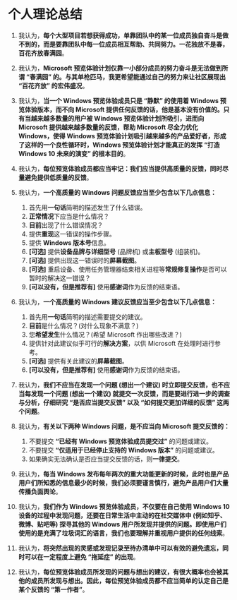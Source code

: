 # 个人理论总结

1. 我认为，**每个大型项目若想获得成功，单靠团队中的某一位成员独自奋斗是做不到的，而是要靠团队中每一位成员相互帮助、共同努力。一花独放不是春，百花齐放春满园**。

2. 我认为，**Microsoft 预览体验计划仅靠一小部分成员的努力奋斗是无法做到所谓 “春满园” 的。与其单枪匹马，我更希望能通过自己的努力来让社区展现出 “百花齐放” 的宏伟盛况**。

3. 我认为，**当一个 Windows 预览体验成员只是 “静默” 的使用着 Windows 预览体验版本，而不向 Microsoft 提供任何反馈的话，他是基本没有价值的。只有当越来越多数量的用户被 Windows 预览体验计划所吸引，进而向 Microsoft 提供越来越多数量的反馈，帮助 Microsoft 尽全力优化 Windows，使得 Windows 预览体验计划吸引越来越多的产品爱好者，形成了这样的一个良性循环时，Windows 预览体验计划才能真正的发挥 “打造 Windows 10 未来的演变” 的根本目的**。

4. 我认为，**每位预览体验成员都应当牢记：我们应当提供高质量的反馈，同时尽量避免提供低质量的反馈**。

5. 我认为，**一个高质量的 Windows 问题反馈应当至少包含以下几点信息：**
	1. 首先用**一句话**简明的描述发生了什么错误。
	2. **正常情况**下应当是什么情况？
	3. **目前**出现了什么错误情况？
	4. 提供**重现**这一错误的操作步骤。
	5. 提供 **Windows 版本号**信息。
	6. **[可选]** 提供**设备品牌与详细型号** (品牌机) 或**主板型号** (组装机)。
	7. **[可选]** 提供出现这一错误时的**屏幕截图**。
	8. **[可选]** 重启设备、使用任务管理器结束相关进程等**常规修复操作**是否可以暂时的解决这一错误？
	9. **[可以没有，但是推荐有]** 使用**感谢词**作为反馈的结束语。

6. 我认为，**一个高质量的 Windows 建议反馈应当至少包含以下几点信息：**
	1. 首先用**一句话**简明的描述需要提交的建议。
	2. **目前**是什么情况？(对什么现象不满意？)
	3. 您**希望发生**什么情况？(希望 Microsoft 作出哪些改进？)
	4. 提供针对此建议似乎可行的**解决方案**，以供 Microsoft 在处理时进行参考。
	5. **[可选]** 提供有关此建议的**屏幕截图**。
	6. **[可以没有，但是推荐有]** 使用**感谢词**作为反馈的结束语。

7. 我认为，**我们不应当在发现一个问题 (想出一个建议) 时立即提交反馈，也不应当每发现一个问题 (想出一个建议) 就提交一次反馈，而是要进行进一步的调查与分析，仔细研究 “是否应当提交反馈” 以及 “如何提交更加详细的反馈” 这两个问题**。

8. 我认为，**有关以下两种 Windows 问题，是不应当向 Microsoft 提交反馈的：**
	1. 不要提交 **“已经有 Windows 预览体验成员提交过”** 的问题或建议。
	2. 不要提交 **“仅适用于已经停止支持的 Windows 版本”** 的问题或建议。
	3. 如果确实无法确认是否应当提交反馈的话，则**一律提交**。

9. 我认为，**每当 Windows 发布每年两次的重大功能更新的时候，此时也是产品用户们所知悉的信息最少的时候，我们必须要谨言慎行，避免产品用户们大量传播负面舆论**。

10. 我认为，**我们作为 Windows 预览体验成员，不仅要在自己使用 Windows 10 设备的过程中发现问题，还要在日常生活中主动的在社交媒体中 (例如知乎、微博、贴吧等) 探寻其他的 Windows 用户所发现并提供的问题。即使用户们使用的是充满了垃圾词汇的语言，我们也要理解并重视用户提供的任何线索**。

11. 我认为，**将突然出现的灵感或发现记录至待办清单中可以有效的避免遗忘，同时可以在一定程度上避免 “拖延症” 的出现**。

12. 我认为，**每位预览体验成员所发现的问题与想出的建议，有很大概率也会被其他的成员所发现与想出。因此，每位预览体验成员都不应当简单的认定自己是某个反馈的 “第一作者”**。
